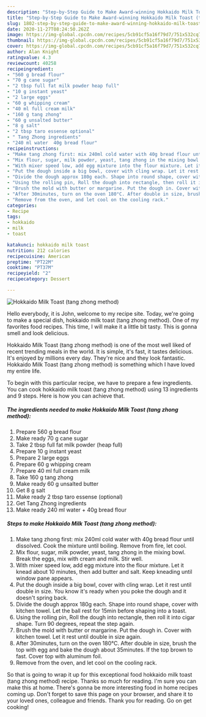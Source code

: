 ```yaml
---
description: "Step-by-Step Guide to Make Award-winning Hokkaido Milk Toast (tang zhong method)"
title: "Step-by-Step Guide to Make Award-winning Hokkaido Milk Toast (tang zhong method)"
slug: 1802-step-by-step-guide-to-make-award-winning-hokkaido-milk-toast-tang-zhong-method
date: 2020-11-27T08:24:50.262Z
image: https://img-global.cpcdn.com/recipes/5cb91cf5a16f79d7/751x532cq70/hokkaido-milk-toast-tang-zhong-method-recipe-main-photo.jpg
thumbnail: https://img-global.cpcdn.com/recipes/5cb91cf5a16f79d7/751x532cq70/hokkaido-milk-toast-tang-zhong-method-recipe-main-photo.jpg
cover: https://img-global.cpcdn.com/recipes/5cb91cf5a16f79d7/751x532cq70/hokkaido-milk-toast-tang-zhong-method-recipe-main-photo.jpg
author: Alan Knight
ratingvalue: 4.3
reviewcount: 40258
recipeingredient:
- "560 g bread flour"
- "70 g cane sugar"
- "2 tbsp full fat milk powder heap full"
- "10 g instant yeast"
- "2 large eggs"
- "60 g whipping cream"
- "40 ml full cream milk"
- "160 g tang zhong"
- "60 g unsalted butter"
- "8 g salt"
- "2 tbsp taro essense optional"
- " Tang Zhong ingredients"
- "240 ml water  40g bread flour"
recipeinstructions:
- "Make tang zhong first: mix 240ml cold water with 40g bread flour until dissolved. Cook the mixture until boiling. Remove from fire, let cool."
- "Mix flour, sugar, milk powder, yeast, tang zhong in the mixing bowl. Break the eggs, mix with cream and milk. Stir well."
- "With mixer speed low, add egg mixture into the flour mixture. Let it knead about 10 minutes, then add butter and salt. Keep kneading until window pane appears."
- "Put the dough inside a big bowl, cover with cling wrap. Let it rest until double in size. You know it&#39;s ready when you poke the dough and it doesn&#39;t spring back."
- "Divide the dough approx 180g each. Shape into round shape, cover with kitchen towel. Let the ball rest for 15min before shaping into a toast."
- "Using the rolling pin, Roll the dough into rectangle, then roll it into cigar shape. Turn 90 degrees, repeat the step again."
- "Brush the mold with butter or margarine. Put the dough in. Cover with kitchen towel. Let it rest until double in size again."
- "After 30minutes, turn on the oven 180°C. After double in size, brush the top with egg and bake the dough about 35minutes. If the top brown to fast. Cover top with aluminum foil."
- "Remove from the oven, and let cool on the cooling rack."
categories:
- Recipe
tags:
- hokkaido
- milk
- toast

katakunci: hokkaido milk toast 
nutrition: 212 calories
recipecuisine: American
preptime: "PT22M"
cooktime: "PT37M"
recipeyield: "2"
recipecategory: Dessert

---
```



![Hokkaido Milk Toast (tang zhong method)](https://img-global.cpcdn.com/recipes/5cb91cf5a16f79d7/751x532cq70/hokkaido-milk-toast-tang-zhong-method-recipe-main-photo.jpg)

Hello everybody, it is John, welcome to my recipe site. Today, we're going to make a special dish, hokkaido milk toast (tang zhong method). One of my favorites food recipes. This time, I will make it a little bit tasty. This is gonna smell and look delicious.

Hokkaido Milk Toast (tang zhong method) is one of the most well liked of recent trending meals in the world. It is simple, it's fast, it tastes delicious. It's enjoyed by millions every day. They're nice and they look fantastic. Hokkaido Milk Toast (tang zhong method) is something which I have loved my entire life.




To begin with this particular recipe, we have to prepare a few ingredients. You can cook hokkaido milk toast (tang zhong method) using 13 ingredients and 9 steps. Here is how you can achieve that.

<!--inarticleads1-->

##### The ingredients needed to make Hokkaido Milk Toast (tang zhong method):

1. Prepare 560 g bread flour
1. Make ready 70 g cane sugar
1. Take 2 tbsp full fat milk powder (heap full)
1. Prepare 10 g instant yeast
1. Prepare 2 large eggs
1. Prepare 60 g whipping cream
1. Prepare 40 ml full cream milk
1. Take 160 g tang zhong
1. Make ready 60 g unsalted butter
1. Get 8 g salt
1. Make ready 2 tbsp taro essense (optional)
1. Get  Tang Zhong ingredients
1. Make ready 240 ml water + 40g bread flour




<!--inarticleads2-->

##### Steps to make Hokkaido Milk Toast (tang zhong method):

1. Make tang zhong first: mix 240ml cold water with 40g bread flour until dissolved. Cook the mixture until boiling. Remove from fire, let cool.
1. Mix flour, sugar, milk powder, yeast, tang zhong in the mixing bowl. Break the eggs, mix with cream and milk. Stir well.
1. With mixer speed low, add egg mixture into the flour mixture. Let it knead about 10 minutes, then add butter and salt. Keep kneading until window pane appears.
1. Put the dough inside a big bowl, cover with cling wrap. Let it rest until double in size. You know it&#39;s ready when you poke the dough and it doesn&#39;t spring back.
1. Divide the dough approx 180g each. Shape into round shape, cover with kitchen towel. Let the ball rest for 15min before shaping into a toast.
1. Using the rolling pin, Roll the dough into rectangle, then roll it into cigar shape. Turn 90 degrees, repeat the step again.
1. Brush the mold with butter or margarine. Put the dough in. Cover with kitchen towel. Let it rest until double in size again.
1. After 30minutes, turn on the oven 180°C. After double in size, brush the top with egg and bake the dough about 35minutes. If the top brown to fast. Cover top with aluminum foil.
1. Remove from the oven, and let cool on the cooling rack.




So that is going to wrap it up for this exceptional food hokkaido milk toast (tang zhong method) recipe. Thanks so much for reading. I'm sure you can make this at home. There's gonna be more interesting food in home recipes coming up. Don't forget to save this page on your browser, and share it to your loved ones, colleague and friends. Thank you for reading. Go on get cooking!

